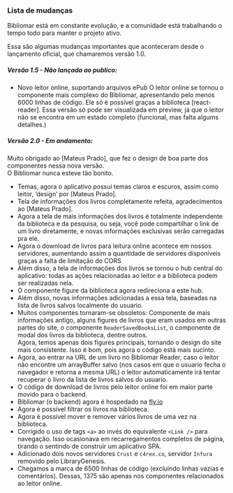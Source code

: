 ### Lista de mudanças

Bibliomar está em constante evolução, e a comunidade está trabalhando o tempo todo para manter o projeto ativo.

Essa são algumas mudanças importantes que aconteceram desde o lançamento oficial, que chamaremos versão 1.0.

##### Versão 1.5 - Não lançada ao publico:
- Novo leitor online, suportando arquivos ePub
O leitor online se tornou o componente mais complexo do Bibliomar, apresentando pelo menos 6000 linhas de código.
Ele só é possível graças a biblioteca [react-reader].
Essa versão só pode ser visualizada em preview, já que o leitor não se encontra em um estado completo (funcional, mas falta algums detalhes.)

##### Versão 2.0 - Em andamento:  

Muito obrigado ao [Mateus Prado], que fez o design de boa parte dos componentes nessa nova versão.  
O Bibliomar nunca esteve tão bonito.

- Temas, agora o aplicativo possui temas claros e escuros, assim como leitor, ‘design’ por [Mateus Prado].  
- Tela de informações dos livros completamente refeita, agradecimentos ao [Mateus Prado].  
- Agora a tela de mais informações dos livros é totalmente independente da biblioteca e da pesquisa, ou seja, você pode
compartilhar o link de um livro diretamente, e novas informações exclusivas serão carregadas pra ele.
- Agora o download de livros para leitura online acontece em nossos servidores, aumentando assim a quantidade de servidores 
disponíveis graças a falta de limitação do CORS
- Além disso, a tela de informações dos livros se tornou o hub central do aplicativo: todas as ações relacionadas ao leitor e a biblioteca podem ser realizadas nela.
- O componente figure da biblioteca agora redireciona a este hub.
- Além disso, novas informações adicionadas a essa tela, baseadas na lista de livros salvos localmente do usuario.
- Muitos componentes tornaram-se obsoletos:
Componente de mais informações antigo, alguns figures de livros que eram usados em outras partes do site, 
o componente `ReaderSavedBooksList`, o componente de modal dos livros da biblioteca, dentre outros.  
Agora, temos apenas dois figures principais, tornando o design do site mais consistente.
Isso é bom, pois agora o código está mais sucinto.
- Agora, ao entrar na URL de um livro no Bibliomar Reader, caso o leitor não encontre um arrayBuffer salvo 
(nos casos em que o usuario fecha o navegador e retorna a mesma URL) o leitor automaticamente irá tentar
recuperar o livro da lista de livros salvos do usuario.
- O código de download de livros pelo leitor online foi em maior parte movido para o backend.
- Bibliomar (o backend) agora é hospedado na [fly.io](https://fly.io)
- Agora é possível filtrar os livros na biblioteca.
- Agora é possível mover e remover vários livros de uma vez na biblioteca.
- Corrigido o uso de tags `<a>` ao invés do equivalente `<Link />` para navegação. Isso ocasionava em recarregamentos completos de página, tirando o sentindo de construir um aplicativo SPA.
- Adicionado dois novos servidores `Crust` e `c4rex.co`, servidor `Infura` removido pelo LibraryGenesis.
- Chegamos a marca de 6500 linhas de código (excluindo linhas vazias e comentários). Dessas, 1375 são apenas nos componentes
relacionados ao leitor online.

